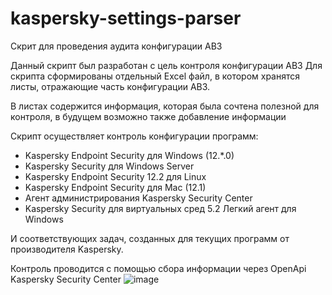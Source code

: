 # kaspersky-settings-parser
Скрит для проведения аудита конфигурации АВЗ

Данный скрипт был разработан с цель контроля конфигурации АВЗ
Для скрипта сформированы отдельный Excel файл, в котором хранятся листы,
отражающие часть конфигурации АВЗ.

В листах содержится информация, которая была сочтена полезной для контроля,
в будущем возможно также добавление информации

Скрипт осуществляет контроль конфигурации программ:
 - Kaspersky Endpoint Security для Windows (12.*.0)
 - Kaspersky Security для Windows Server
 - Kaspersky Endpoint Security 12.2 для Linux
 - Kaspersky Endpoint Security для Mac (12.1)
 - Агент администрирования Kaspersky Security Center
 - Kaspersky Security для виртуальных сред 5.2 Легкий агент для Windows

 И соответствующих задач, созданных для текущих программ от производителя Kaspersky.

 Контроль проводится с помощью сбора информации через OpenApi Kaspersky Security Center
![image](https://github.com/user-attachments/assets/644daf54-176d-4594-b86a-90702b398bb9)
